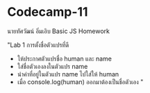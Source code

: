 # Codecamp-11
นายทัศวัฒน์ อิ่มเอิบ
Basic JS Homework

"Lab 1 การตั้งชื่อตัวแปรที่ดี
- ให้ประกาศตัวแปรชื่อ human และ name
- ใส่ชื่อตัวเองลงในตัวแปร name
- นำค่าที่อยู่ในตัวแปร name ไปใส่ให้ human 
- เมื่อ console.log(human) ออกมาต้องเป็นชื่อตัวเอง
"